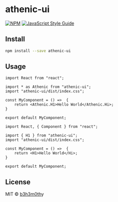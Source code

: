 # athenic-ui

[![NPM](https://img.shields.io/npm/v/athenic-ui.svg)](https://www.npmjs.com/package/athenic-ui) [![JavaScript Style Guide](https://img.shields.io/badge/code_style-standard-brightgreen.svg)](https://standardjs.com)

## Install

```bash
npm install --save athenic-ui
```

## Usage

```tsx
import React from "react";

import * as Athenic from "athenic-ui";
import "athenic-ui/dist/index.css";

const MyComponent = () =>  {
    return <Athenic.H1>Hello World</Athenic.Hi>;
}

export default MyComponent;
```

```tsx
import React, { Component } from "react";

import { H1 } from "athenic-ui";
import "athenic-ui/dist/index.css";

const MyComponent = () =>  {
    return <H1>Hello World</Hi>;
}

export default MyComponent;
```

## License

MIT © [b3h3m0th](https://github.com/b3h3m0th)y
